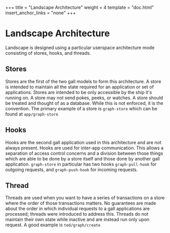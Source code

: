 +++
title = "Landscape Architecture"
weight = 4
template = "doc.html"
insert_anchor_links = "none"
+++

# Landscape Architecture

Landscape is designed using a particular userspace architecture mode consisting of stores, hooks, and threads.

## Stores

Stores are the first of the two gall models to form this architecture. A store is intended to maintain all the state required for an application or set of applications. Stores are intended to be only accessible by the ship it's running on. A store may not send pokes, peeks, or watches. A store should be treated and thought of as a database. While this is not enforced, it is the convention. The primary example of a store is `graph-store` which can be found at `app/graph-store`

## Hooks

Hooks are the second gall application used in this architecture and are not always present. Hooks are used for inter-app communication. This allows a separation of access control concerns and a division between those things which are able to be done by a store itself and those done by another gall application. `graph-store` in particular has two hooks `graph-pull-hook` for outgoing requests, and `graph-push-hook` for incoming requests.

## Thread

Threads are used when you want to have a series of transactions on a store where the order of those transactions matters. No guarantees are made about the order in which individual requests to a gall applications are processed; threads were introduced to address this. Threads do not maintain their own state while inactive and are instead run only upon request. A good example is `ted/graph/create`